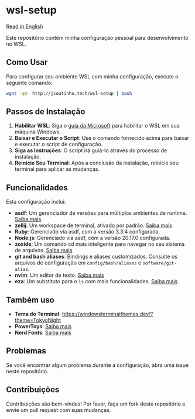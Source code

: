# wsl-setup

[Read in English](README.md)

Este repositório contém minha configuração pessoal para desenvolvimento no WSL.

## Como Usar

Para configurar seu ambiente WSL com minha configuração, execute o seguinte comando:

```sh
wget -qO- http://jcoutinho.tech/wsl-setup | bash
```
## Passos de Instalação

1. **Habilitar WSL**: Siga o [guia da Microsoft](https://docs.microsoft.com/pt-br/windows/wsl/install) para habilitar o WSL em sua máquina Windows.
2. **Baixar e Executar o Script**: Use o comando fornecido acima para baixar e executar o script de configuração.
3. **Siga as Instruções**: O script irá guiá-lo através do processo de instalação.
4. **Reinicie Seu Terminal**: Após a conclusão da instalação, reinicie seu terminal para aplicar as mudanças.

## Funcionalidades

Esta configuração inclui:

- **asdf**: Um gerenciador de versões para múltiplos ambientes de runtime. [Saiba mais](https://asdf-vm.com/)
- **zellij**: Um workspace de terminal, ativado por padrão. [Saiba mais](https://zellij.dev/)
- **Ruby**: Gerenciado via asdf, com a versão 3.3.4 configurada.
- **Node.js**: Gerenciado via asdf, com a versão 20.17.0 configurada.
- **zoxide**: Um comando cd mais inteligente para navegar no seu sistema de arquivos. [Saiba mais](https://github.com/ajeetdsouza/zoxide)
- **git and bash aliases**: Bindings e aliases customizados. Consulte os arquivos de configuração em `config/bash/aliases` e `software/git-alias`.
- **nvim**: Um editor de texto. [Saiba mais](https://neovim.io/)
- **eza**: Um substituto para o `ls` com mais funcionalidades. [Saiba mais](https://github.com/eza-community/eza)

## Também uso

- **Tema do Terminal**: https://windowsterminalthemes.dev/?theme=TokyoNight
- **PowerToys**: [Saiba mais](https://github.com/microsoft/PowerToys)
- **Nerd Fonts**: [Saiba mais](https://www.nerdfonts.com/)

## Problemas

Se você encontrar algum problema durante a configuração, abra uma issue neste repositório.

## Contribuições

Contribuições são bem-vindas! Por favor, faça um fork deste repositório e envie um pull request com suas mudanças.
